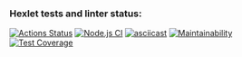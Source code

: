 ### Hexlet tests and linter status:
[![Actions Status](https://github.com/al3xru/backend-project-lvl2/workflows/hexlet-check/badge.svg)](https://github.com/al3xru/backend-project-lvl2/actions)
[![Node.js CI](https://github.com/al3xru/backend-project-lvl2/actions/workflows/node.js.yml/badge.svg)](https://github.com/al3xru/backend-project-lvl2/actions/workflows/node.js.yml)
[![asciicast](https://asciinema.org/a/469371.svg)](https://asciinema.org/a/469371)
[![Maintainability](https://api.codeclimate.com/v1/badges/45ffab22686f94d7455f/maintainability)](https://codeclimate.com/github/al3xru/backend-project-lvl2/maintainability)
[![Test Coverage](https://api.codeclimate.com/v1/badges/45ffab22686f94d7455f/test_coverage)](https://codeclimate.com/github/al3xru/backend-project-lvl2/test_coverage)